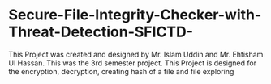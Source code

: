 # Secure-File-Integrity-Checker-with-Threat-Detection-SFICTD-
This Project was created and designed by Mr. Islam Uddin and Mr. Ehtisham Ul Hassan. This was the 3rd semester project. This Project is designed for the encryption, decryption, creating hash of a file and file exploring
